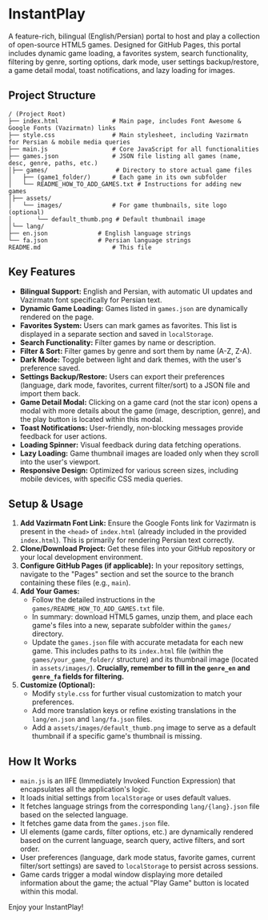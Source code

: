 # InstantPlay

A feature-rich, bilingual (English/Persian) portal to host and play a collection of open-source HTML5 games. Designed for GitHub Pages, this portal includes dynamic game loading, a favorites system, search functionality, filtering by genre, sorting options, dark mode, user settings backup/restore, a game detail modal, toast notifications, and lazy loading for images.

## Project Structure
```
/ (Project Root)
├── index.html               # Main page, includes Font Awesome & Google Fonts (Vazirmatn) links
├── style.css                # Main stylesheet, including Vazirmatn for Persian & mobile media queries
├── main.js                  # Core JavaScript for all functionalities
├── games.json               # JSON file listing all games (name, desc, genre, paths, etc.)
│├── games/                   # Directory to store actual game files
│   ├── (game1_folder/)      # Each game in its own subfolder
│   └── README_HOW_TO_ADD_GAMES.txt # Instructions for adding new games
│├── assets/
│   └── images/              # For game thumbnails, site logo (optional)
│       └── default_thumb.png # Default thumbnail image
│└── lang/
├── en.json              # English language strings
└── fa.json              # Persian language strings
README.md                    # This file
```

## Key Features

* **Bilingual Support:** English and Persian, with automatic UI updates and Vazirmatn font specifically for Persian text.
* **Dynamic Game Loading:** Games listed in `games.json` are dynamically rendered on the page.
* **Favorites System:** Users can mark games as favorites. This list is displayed in a separate section and saved in `localStorage`.
* **Search Functionality:** Filter games by name or description.
* **Filter & Sort:** Filter games by genre and sort them by name (A-Z, Z-A).
* **Dark Mode:** Toggle between light and dark themes, with the user's preference saved.
* **Settings Backup/Restore:** Users can export their preferences (language, dark mode, favorites, current filter/sort) to a JSON file and import them back.
* **Game Detail Modal:** Clicking on a game card (not the star icon) opens a modal with more details about the game (image, description, genre), and the play button is located within this modal.
* **Toast Notifications:** User-friendly, non-blocking messages provide feedback for user actions.
* **Loading Spinner:** Visual feedback during data fetching operations.
* **Lazy Loading:** Game thumbnail images are loaded only when they scroll into the user's viewport.
* **Responsive Design:** Optimized for various screen sizes, including mobile devices, with specific CSS media queries.

## Setup & Usage

1.  **Add Vazirmatn Font Link:** Ensure the Google Fonts link for Vazirmatn is present in the `<head>` of `index.html` (already included in the provided `index.html`). This is primarily for rendering Persian text correctly.
2.  **Clone/Download Project:** Get these files into your GitHub repository or your local development environment.
3.  **Configure GitHub Pages (if applicable):** In your repository settings, navigate to the "Pages" section and set the source to the branch containing these files (e.g., `main`).
4.  **Add Your Games:**
    * Follow the detailed instructions in the `games/README_HOW_TO_ADD_GAMES.txt` file.
    * In summary: download HTML5 games, unzip them, and place each game's files into a new, separate subfolder within the `games/` directory.
    * Update the `games.json` file with accurate metadata for each new game. This includes paths to its `index.html` file (within the `games/your_game_folder/` structure) and its thumbnail image (located in `assets/images/`). **Crucially, remember to fill in the `genre_en` and `genre_fa` fields for filtering.**
5.  **Customize (Optional):**
    * Modify `style.css` for further visual customization to match your preferences.
    * Add more translation keys or refine existing translations in the `lang/en.json` and `lang/fa.json` files.
    * Add a `assets/images/default_thumb.png` image to serve as a default thumbnail if a specific game's thumbnail is missing.

## How It Works

* `main.js` is an IIFE (Immediately Invoked Function Expression) that encapsulates all the application's logic.
* It loads initial settings from `localStorage` or uses default values.
* It fetches language strings from the corresponding `lang/{lang}.json` file based on the selected language.
* It fetches game data from the `games.json` file.
* UI elements (game cards, filter options, etc.) are dynamically rendered based on the current language, search query, active filters, and sort order.
* User preferences (language, dark mode status, favorite games, current filter/sort settings) are saved to `localStorage` to persist across sessions.
* Game cards trigger a modal window displaying more detailed information about the game; the actual "Play Game" button is located within this modal.

Enjoy your InstantPlay!
